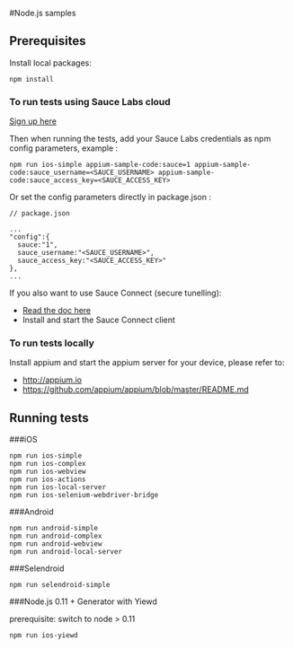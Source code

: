 #Node.js samples

## Prerequisites

Install local packages:

```
npm install
```

### To run tests using Sauce Labs cloud

[Sign up here](https://saucelabs.com/signup/trial)

Then when running the tests, add your Sauce Labs credentials as npm config parameters, example :

```
npm run ios-simple appium-sample-code:sauce=1 appium-sample-code:sauce_username=<SAUCE_USERNAME> appium-sample-code:sauce_access_key=<SAUCE_ACCESS_KEY>
```

Or set the config parameters directly in package.json :

```
// package.json

...
"config":{
  sauce:"1",
  sauce_username:"<SAUCE_USERNAME>",
  sauce_access_key:"<SAUCE_ACCESS_KEY>"
},
...
```

If you also want to use Sauce Connect (secure tunelling):

- [Read the doc here](https://saucelabs.com/docs/connect)
- Install and start the Sauce Connect client


### To run tests locally

Install appium and start the appium server for your device, please refer to:

- http://appium.io
- https://github.com/appium/appium/blob/master/README.md

## Running tests

###iOS

```
npm run ios-simple
npm run ios-complex
npm run ios-webview
npm run ios-actions
npm run ios-local-server
npm run ios-selenium-webdriver-bridge
```

###Android

```
npm run android-simple
npm run android-complex
npm run android-webview
npm run android-local-server
```

###Selendroid

```
npm run selendroid-simple
```

###Node.js 0.11 + Generator with Yiewd

prerequisite: switch to node > 0.11

```
npm run ios-yiewd
```
